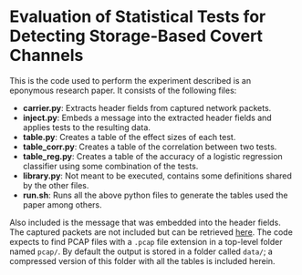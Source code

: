 # Evaluation of Statistical Tests for Detecting Storage-Based Covert Channels

This is the code used to perform the experiment described is an eponymous
research paper. It consists of the following files:

*  **carrier.py**: Extracts header fields from captured network packets.
*  **inject.py**: Embeds a message into the extracted header fields and
   applies tests to the resulting data.
*  **table.py**: Creates a table of the effect sizes of each test.
*  **table_corr.py**: Creates a table of the correlation between two tests.
*  **table_reg.py**: Creates a table of the accuracy of a logistic
   regression classifier using some combination of the tests.
*  **library.py**: Not meant to be executed, contains some definitions
   shared by the other files.
*  **run.sh**: Runs all the above python files to generate the tables used
   the paper among others.

Also included is the message that was embedded into the header fields. The
captured packets are not included but can be retrieved
[here](https://www.stratosphereips.org/datasets-normal). The code expects to
find PCAP files with a `.pcap` file extension in a top-level folder named
`pcap/`. By default the output is stored in a folder called `data/`; a
compressed version of this folder with all the tables is included herein.
